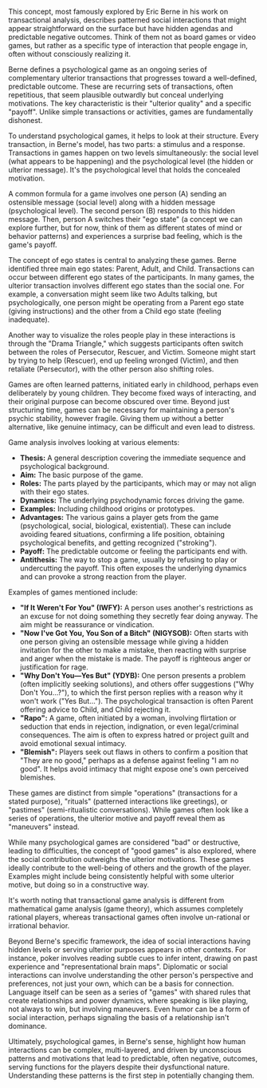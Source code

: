 This concept, most famously explored by Eric Berne in his work on transactional analysis, describes patterned social interactions that might appear straightforward on the surface but have hidden agendas and predictable negative outcomes. Think of them not as board games or video games, but rather as a specific type of interaction that people engage in, often without consciously realizing it.

Berne defines a psychological game as an ongoing series of complementary ulterior transactions that progresses toward a well-defined, predictable outcome. These are recurring sets of transactions, often repetitious, that seem plausible outwardly but conceal underlying motivations. The key characteristic is their "ulterior quality" and a specific "payoff". Unlike simple transactions or activities, games are fundamentally dishonest.

To understand psychological games, it helps to look at their structure. Every transaction, in Berne's model, has two parts: a stimulus and a response. Transactions in games happen on two levels simultaneously: the social level (what appears to be happening) and the psychological level (the hidden or ulterior message). It's the psychological level that holds the concealed motivation.

A common formula for a game involves one person (A) sending an ostensible message (social level) along with a hidden message (psychological level). The second person (B) responds to this hidden message. Then, person A switches their "ego state" (a concept we can explore further, but for now, think of them as different states of mind or behavior patterns) and experiences a surprise bad feeling, which is the game's payoff.

The concept of ego states is central to analyzing these games. Berne identified three main ego states: Parent, Adult, and Child. Transactions can occur between different ego states of the participants. In many games, the ulterior transaction involves different ego states than the social one. For example, a conversation might seem like two Adults talking, but psychologically, one person might be operating from a Parent ego state (giving instructions) and the other from a Child ego state (feeling inadequate).

Another way to visualize the roles people play in these interactions is through the "Drama Triangle," which suggests participants often switch between the roles of Persecutor, Rescuer, and Victim. Someone might start by trying to help (Rescuer), end up feeling wronged (Victim), and then retaliate (Persecutor), with the other person also shifting roles.

Games are often learned patterns, initiated early in childhood, perhaps even deliberately by young children. They become fixed ways of interacting, and their original purpose can become obscured over time. Beyond just structuring time, games can be necessary for maintaining a person's psychic stability, however fragile. Giving them up without a better alternative, like genuine intimacy, can be difficult and even lead to distress.

Game analysis involves looking at various elements:

- **Thesis:** A general description covering the immediate sequence and psychological background.
- **Aim:** The basic purpose of the game.
- **Roles:** The parts played by the participants, which may or may not align with their ego states.
- **Dynamics:** The underlying psychodynamic forces driving the game.
- **Examples:** Including childhood origins or prototypes.
- **Advantages:** The various gains a player gets from the game (psychological, social, biological, existential). These can include avoiding feared situations, confirming a life position, obtaining psychological benefits, and getting recognized ("stroking").
- **Payoff:** The predictable outcome or feeling the participants end with.
- **Antithesis:** The way to stop a game, usually by refusing to play or undercutting the payoff. This often exposes the underlying dynamics and can provoke a strong reaction from the player.

Examples of games mentioned include:

- **"If It Weren't For You" (IWFY):** A person uses another's restrictions as an excuse for not doing something they secretly fear doing anyway. The aim might be reassurance or vindication.
- **"Now I've Got You, You Son of a Bitch" (NIGYSOB):** Often starts with one person giving an ostensible message while giving a hidden invitation for the other to make a mistake, then reacting with surprise and anger when the mistake is made. The payoff is righteous anger or justification for rage.
- **"Why Don't You—Yes But" (YDYB):** One person presents a problem (often implicitly seeking solutions), and others offer suggestions ("Why Don't You...?"), to which the first person replies with a reason why it won't work ("Yes But..."). The psychological transaction is often Parent offering advice to Child, and Child rejecting it.
- **"Rapo":** A game, often initiated by a woman, involving flirtation or seduction that ends in rejection, indignation, or even legal/criminal consequences. The aim is often to express hatred or project guilt and avoid emotional sexual intimacy.
- **"Blemish":** Players seek out flaws in others to confirm a position that "They are no good," perhaps as a defense against feeling "I am no good". It helps avoid intimacy that might expose one's own perceived blemishes.

These games are distinct from simple "operations" (transactions for a stated purpose), "rituals" (patterned interactions like greetings), or "pastimes" (semi-ritualistic conversations). While games often look like a series of operations, the ulterior motive and payoff reveal them as "maneuvers" instead.

While many psychological games are considered "bad" or destructive, leading to difficulties, the concept of "good games" is also explored, where the social contribution outweighs the ulterior motivations. These games ideally contribute to the well-being of others and the growth of the player. Examples might include being consistently helpful with some ulterior motive, but doing so in a constructive way.

It's worth noting that transactional game analysis is different from mathematical game analysis (game theory), which assumes completely rational players, whereas transactional games often involve un-rational or irrational behavior.

Beyond Berne's specific framework, the idea of social interactions having hidden levels or serving ulterior purposes appears in other contexts. For instance, poker involves reading subtle cues to infer intent, drawing on past experience and "representational brain maps". Diplomatic or social interactions can involve understanding the other person's perspective and preferences, not just your own, which can be a basis for connection. Language itself can be seen as a series of "games" with shared rules that create relationships and power dynamics, where speaking is like playing, not always to win, but involving maneuvers. Even humor can be a form of social interaction, perhaps signaling the basis of a relationship isn't dominance.

Ultimately, psychological games, in Berne's sense, highlight how human interactions can be complex, multi-layered, and driven by unconscious patterns and motivations that lead to predictable, often negative, outcomes, serving functions for the players despite their dysfunctional nature. Understanding these patterns is the first step in potentially changing them.